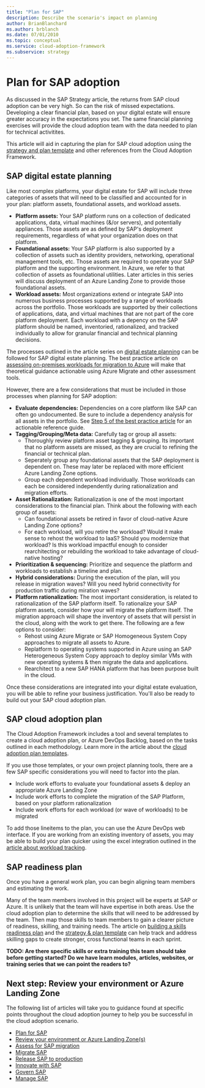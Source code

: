 ```yaml
---
title: "Plan for SAP"
description: Describe the scenario's impact on planning
author: BrianBlanchard
ms.author: brblanch
ms.date: 07/01/2010
ms.topic: conceptual
ms.service: cloud-adoption-framework
ms.subservice: strategy
---
```


# Plan for SAP adoption

As discussed in the SAP Strategy article, the returns from SAP cloud adoption can be very high. So can the risk of missed expectations. Developing a clear financial plan, based on your digital estate will ensure greater accuracy in the expectations you set. The same financial planning exercises will provide the cloud adoption team with the data needed to plan for technical activitites.

This article will aid in capturing the plan for SAP cloud adoption using the [strategy and plan template](https://raw.githubusercontent.com/microsoft/CloudAdoptionFramework/master/plan/cloud-adoption-framework-strategy-and-plan-template.docx) and other references from the Cloud Adoption Framework.

## SAP digital estate planning

Like most complex platforms, your digital estate for SAP will include three categories of assets that will need to be classified and accounted for in your plan: platform assets, foundational assets, and workload assets.

- **Platform assets:** Your SAP platform runs on a collection of dedicated applications, data, virtual machines (&/or servers), and potentially appliances. Those assets are as defined by SAP's deployment requirements, regardless of what your organization does on that platform.
- **Foundational assets:** Your SAP platform is also supported by a collection of assets such as identity providers, networking, operational management tools, etc. Those assets are required to operate your SAP platform and the supporting environment. In Azure, we refer to that collection of assets as foundational utilities. Later articles in this series will discuss deployment of an Azure Landing Zone to provide those foundational assets.
- **Workload assets:** Most organizations extend or integrate SAP into numerous business processes supported by a range of workloads across the portfolio. Those workloads are supported by their collections of applications, data, and virtual machines that are not part of the core platform deployment. Each workload with a depency on the SAP platform should be named, inventoried, rationalized, and tracked individually to allow for granular financial and technical planning decisions.

The processes outlined in the article series on [digital estate planning](https://docs.microsoft.com/azure/cloud-adoption-framework/digital-estate/inventory.md) can be followed for SAP digital estate planning. The best practice article on [assessing on-premises workloads for migration to Azure](https://docs.microsoft.com/azure/cloud-adoption-framework/plan/contoso-migration-assessment) will make that theoretical guidance actionable using Azure Migrate and other assessment tools. 

However, there are a few considerations that must be included in those processes when planning for SAP adoption:

- **Evaluate dependencies:** Dependencies on a core platform like SAP can often go undocumented. Be sure to include a dependency analysis for all assets in the portfolio. See [Step 5 of the best practice article](../../plan/contoso-migration-assessment.md#step-5-prepare-for-dependency-analysis) for an actionable reference guide.
- **Tagging/Grouping/Meta data:** Carefully tag or group all assets: 
  - Thoroughly review platform asset tagging & grouping. Its important that no platform assets are missed, as they are crucial to refining the financial or technical plan.
  - Seperately group any foundational assets that the SAP deployment is dependent on. These may later be replaced with more efficient Azure Landing Zone options.
  - Group each dependent workload individually. Those workloads can each be considered independently during rationalization and migration efforts.
- **Asset Rationalization:** Rationalization is one of the most important considerations to the financial plan. Think about the following with each group of assets:
  - Can foundational assets be retired in favor of cloud-native Azure Landing Zone options?
  - For each workload, will you retire the workload? Would it make sense to rehost the workload to IaaS? Should you modernize that workload? Is this workload impactful enough to consider rearchitecting or rebuilding the workload to take advantage of cloud-native hosting?
- **Prioritization & sequencing:** Prioritize and sequence the platform and workloads to establish a timeline and plan.
- **Hybrid considerations:** During the execution of the plan, will you release in migration waves? Will you need hybrid connectivity for production traffic during miration waves?
- **Platform rationalization:** The most important consideration, is related to rationalization of the SAP platform itself. To rationalize your SAP platform assets, consider how your will migrate the platform itself. The migration approach will shape the inventory of assets that will persist in the cloud, along with the work to get there. The following are a few options to consider:
  - Rehost using Azure Migrate or SAP Homogeneous System Copy approaches to migrate all assets to Azure.
  - Replatform to operating systems supported in Azure using an SAP Heterogeneous System Copy approach to deploy similar VMs with new operating systems & then migrate the data and applications.
  - Rearchitect to a new SAP HANA platform that has been purpose built in the cloud.

Once these considerations are integrated into your digital estate evaluation, you will be able to refine your business justification. You'll also be ready to build out your SAP cloud adoption plan.

## SAP cloud adoption plan

The Cloud Adoption Framework includes a tool and several templates to create a cloud adoption plan, or Azure DevOps Backlog, based on the tasks outlined in each methodology. Learn more in the article about the [cloud adoption plan templates](https://docs.microsoft.com/azure/cloud-adoption-framework/plan/template.md).

If you use those templates, or your own project planning tools, there are a few SAP specific considerations you will need to factor into the plan.

- Include work efforts to evaluate your foundational assets & deploy an appropriate Azure Landing Zone
- Include work efforts to complete the migration of the SAP Platform, based on your platform rationalization
- Include work efforts for each workload (or wave of workloads) to be migrated

To add those lineitems to the plan, you can use the Azure DevOps web interface. If you are working from an existing inventory of assets, you may be able to build your plan quicker using the excel integration outlined in the [article about workload tracking](https://docs.microsoft.com/azure/cloud-adoption-framework/plan/workloads.,d).

## SAP readiness plan

Once you have a general work plan, you can begin aligning team members and estimating the work.

Many of the team members involved in this project will be experts at SAP or Azure. It is unlikely that the team will have expertise in both areas.
Use the cloud adoption plan to determine the skills that will need to be addressed by the team. Then map those skills to team members to gain a clearer picture of readiness, skilling, and training needs. The article on [building a skills readiness plan](https://docs.microsoft.com/azure/cloud-adoption-framework/plan/adapt-roles-skills-processes.md) and the [strategy & plan template](https://raw.githubusercontent.com/microsoft/CloudAdoptionFramework/master/plan/cloud-adoption-framework-strategy-and-plan-template.docx) can help track and address skilling gaps to create stronger, cross functional teams in each sprint.

**TODO: Are there specific skills or extra training this team should take before getting started?
Do we have learn modules, articles, websites, or training series that we can point the readers to?**

## Next step: Review your environment or Azure Landing Zone

The following list of articles will take you to guidance found at specific points throughout the cloud adoption journey to help you be successful in the cloud adoption scenario.

- [Plan for SAP](./plan.md)
- [Review your environment or Azure Landing Zone(s)](./ready.md)
- [Assess for SAP migration](./migrate-assess.md)
- [Migrate SAP](./migrate-deploy.md)
- [Release SAP to production](./migrate-release.md)
- [Innovate with SAP](./innovate.md)
- [Govern SAP](./govern.md)
- [Manage SAP](./manage.md)
